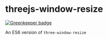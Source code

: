 threejs-window-resize
====================

[![Greenkeeper badge](https://badges.greenkeeper.io/amilajack/threejs-window-resize.svg)](https://greenkeeper.io/)

An ES6 version of `three-window-resize`